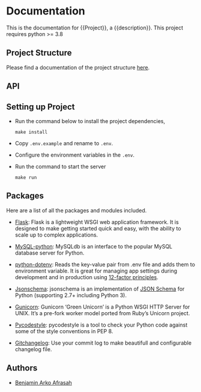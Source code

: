 # Documentation

This is the documentation for {{Project}}, a {{description}}. This project requires python >= 3.8 

## Project Structure

Please find a documentation of the project structure [here](./docs/folder-structure.rst).

## API

## Setting up Project
- Run the command below to install the project dependencies,

    ```
    make install
    ```
- Copy `.env.example` and rename to `.env`.
- Configure the environment variables in the `.env`.
- Run the command to start the server
    ```
    make run
    ```

## Packages

Here are a list of all the packages and modules included.

- [Flask](https://pypi.org/project/Flask/): Flask is a lightweight WSGI web application framework. It is designed to make getting started quick and easy, with the ability to scale up to complex applications.

- [MySQL-python](https://pypi.org/project/MySQL-python/): MySQLdb is an interface to the popular MySQL database server for Python.

- [python-dotenv](https://pypi.org/project/python-dotenv/): Reads the key-value pair from .env file and adds them to environment variable. It is great for managing app settings during development and in production using [12-factor principles](https://12factor.net/).

- [Jsonschema](https://pypi.org/project/jsonschema/): jsonschema is an implementation of [JSON Schema](https://json-schema.org/) for Python (supporting 2.7+ including Python 3).

- [Gunicorn](https://pypi.org/project/gunicorn/): Gunicorn ‘Green Unicorn’ is a Python WSGI HTTP Server for UNIX. It’s a pre-fork worker model ported from Ruby’s Unicorn project.

- [Pycodestyle](https://pypi.org/project/pycodestyle/): pycodestyle is a tool to check your Python code against some of the style conventions in PEP 8.

- [Gitchangelog](https://pypi.org/project/gitchangelog/): Use your commit log to make beautifull and configurable changelog file.

## Authors

- [Benjamin Arko Afrasah](https://github.com/Silvrash)
